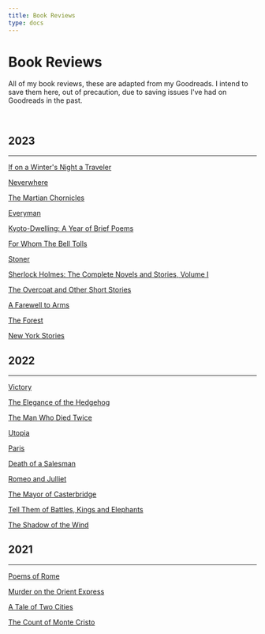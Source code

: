 ```yaml
---
title: Book Reviews
type: docs
---
```


# Book Reviews

All of my book reviews, these are adapted from my Goodreads. I intend to save them here, out of
precaution, due to saving issues I've had on Goodreads in the past.

&nbsp;  

## 2023
___
[If on a Winter's Night a Traveler](/bookreviews/if_on_a_winters_night_a_traveler)

[Neverwhere](/bookreviews/neverwhere)

[The Martian Chornicles](/bookreviews/the_martian_chronicles)

[Everyman](/bookreviews/everyman)

[Kyoto-Dwelling: A Year of Brief Poems](/bookreviews/kyoto_dwellings)

[For Whom The Bell Tolls](/bookreviews/forwhomthebelltolls)

[Stoner](/bookreviews/stoner)

[Sherlock Holmes: The Complete Novels and Stories, Volume I](/bookreviews/sherlockholmesvolume1)

[The Overcoat and Other Short Stories](/bookreviews/theovercoat/)

[A Farewell to Arms](/bookreviews/afarewelltoarms/)

[The Forest](/bookreviews/theforest/)

[New York Stories](/bookreviews/newyorkstories/)

## 2022
___
[Victory](/bookreviews/victory/)

[The Elegance of the Hedgehog](/bookreviews/theeleganceofthehedgehog/)

[The Man Who Died Twice](/bookreviews/themanwhodiedtwice/)

[Utopia](/bookreviews/utopia/)

[Paris](/bookreviews/paris/)

[Death of a Salesman](/bookreviews/deathofasalesman/)

[Romeo and Julliet](/bookreviews/romeoandjulliet/)

[The Mayor of Casterbridge](/bookreviews/themayorofcasterbridge/)

[Tell Them of Battles, Kings and Elephants](/bookreviews/tellthemofbattleskingsandelephants/)

[The Shadow of the Wind](/bookreviews/theshadowofthewind/)

## 2021
___

[Poems of Rome](/bookreviews/poemsofrome/)

[Murder on the Orient Express](/bookreviews/murderontheorientexpress/)

[A Tale of Two Cities](/bookreviews/ataleoftwocities/)

[The Count of Monte Cristo](/bookreviews/thecountofmontecristo/)

